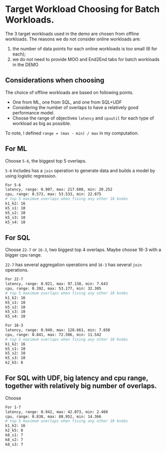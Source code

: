 # Target Workload Choosing for Batch Workloads.

The 3 target workloads used in the demo are chosen from offline workloads. The reasons we do not consider online workloads are:
1. the number of data points for each online workloads is too small (6 for each); 
2. we do not need to provide MOO and End2End tabs for batch workloads in the DEMO 

## Considerations when choosing
The choice of offline workloads are based on following points.

- One from ML, one from SQL, and one from SQL+UDF
- Considering the number of overlaps to have a relatively good performance model.
- Choose the range of objectives `latency` and `cpuutil` for each type of workload as big as possible. 

To note, I defined `range = (max - min) / max` in my computation.
 
## For ML

Choose `5-6`, the biggest top 5 overlaps. 

`5-6` includes has a `join` operation to generate data and builds a model by using logistic regression.

```bash
For 5-6
latency, range: 0.907, max: 217.608, min: 20.252
cpu, range: 0.573, max: 53.533, min: 22.875
# top 5 maximum overlaps when fixing any other 10 knobs
k1_k2: 16
k5_s1: 10
k5_s2: 10
k5_s3: 10
k5_s4: 10
```

## For SQL

Choose `22-7` or `16-3`, two biggest top 4 overlaps. Maybe choose 16-3 with a bigger cpu range.

`22-7` has several aggregation operations and `16-3` has several `join` operations.

```bash
For 22-7
latency, range: 0.921, max: 97.138, min: 7.643
cpu, range: 0.392, max: 53.177, min: 32.305
# top 5 maximum overlaps when fixing any other 10 knobs
k1_k2: 16
k5_s1: 10
k5_s2: 10
k5_s3: 10
k5_s4: 10

For 16-3
latency, range: 0.940, max: 128.661, min: 7.658
cpu, range: 0.841, max: 72.586, min: 11.542
# top 5 maximum overlaps when fixing any other 10 knobs
k1_k2: 16
k5_s1: 10
k5_s2: 10
k5_s3: 10
k2_k5: 8
```

## For SQL with UDF, big latency and cpu range, together with relatively big number of overlaps.

Choose
```bash
For 1-7
latency, range: 0.942, max: 42.073, min: 2.460
cpu, range: 0.838, max: 88.952, min: 14.366
# top 5 maximum overlaps when fixing any other 10 knobs
k1_k2: 16
k2_k5: 8
k8_s1: 7
k8_s2: 7
k8_s3: 7
```